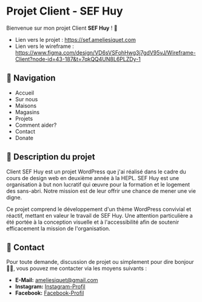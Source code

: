 # Projet Client - SEF Huy

Bienvenue sur mon projet Client **SEF Huy** ! 🥳

- Lien vers le projet : https://sef.ameliesiquet.com
- Lien vers le wireframe : https://www.figma.com/design/VD6sVSFohHwg3j7gdV95vJ/Wireframe-Client?node-id=43-187&t=7qkQQ4UN8L6PLZDy-1

## 📖 Navigation
- Accueil
- Sur nous 
- Maisons 
- Magasins
- Projets
- Comment aider?
- Contact
- Donate 


## 📝 Description du projet

Client SEF Huy est un projet WordPress que j'ai réalisé dans le cadre du cours de design web en deuxième année à la HEPL. SEF Huy est une organisation à but non lucratif qui œuvre pour la formation et le logement des sans-abri. Notre mission est de leur offrir une chance de mener une vie digne.

Ce projet comprend le développement d'un thème WordPress convivial et réactif, mettant en valeur le travail de SEF Huy. Une attention particulière a été portée à la conception visuelle et à l'accessibilité afin de soutenir efficacement la mission de l'organisation.

## 📲 Contact

Pour toute demande, discussion de projet ou simplement pour dire bonjour 👋🏻, vous pouvez me contacter via les moyens suivants :

- **E-Mail:** [ameliesiquet@gmail.com](mailto:ameliesiquet@gmail.com)
- **Instagram:** [Instagram-Profil](https://www.instagram.com/amelie_siquet/)
- **Facebook:** [Facebook-Profil](https://www.facebook.com/amelie.siquet/)
